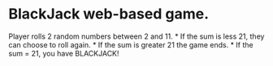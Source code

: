﻿# BlackJack web-based game.
 Player rolls 2 random numbers between 2 and 11.
    * If the sum is less 21, they can choose to roll again.
    * If the sum is greater 21 the game ends.
    * If the sum = 21, you have BLACKJACK!
